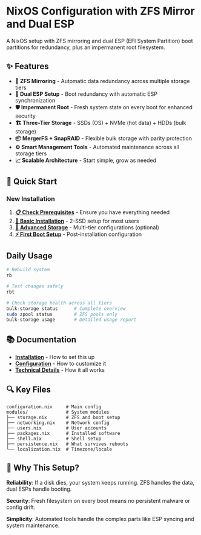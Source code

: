 # NixOS Configuration with ZFS Mirror and Dual ESP

A NixOS setup with ZFS mirroring and dual ESP (EFI System Partition) boot partitions for redundancy, plus an impermanent root filesystem.

## ✨ Features

- **🔄 ZFS Mirroring** - Automatic data redundancy across multiple storage tiers
- **🚀 Dual ESP Setup** - Boot redundancy with automatic ESP synchronization
- **🛡️ Impermanent Root** - Fresh system state on every boot for enhanced security
- **🏗️ Three-Tier Storage** - SSDs (OS) + NVMe (hot data) + HDDs (bulk storage)
- **📦 MergerFS + SnapRAID** - Flexible bulk storage with parity protection
- **⚙️ Smart Management Tools** - Automated maintenance across all storage tiers
- **📈 Scalable Architecture** - Start simple, grow as needed

## 🚀 Quick Start

### New Installation
1. **[📋 Check Prerequisites](docs/installation/prerequisites.md)** - Ensure you have everything needed
2. **[📖 Basic Installation](docs/installation/step-by-step.md)** - 2-SSD setup for most users
3. **[🚀 Advanced Storage](docs/installation/storage.md)** - Multi-tier configurations (optional)
4. **[⚡ First Boot Setup](docs/installation/first-boot.md)** - Post-installation configuration

## Daily Usage

```bash
# Rebuild system
rb

# Test changes safely
rbt

# Check storage health across all tiers
bulk-storage status      # Complete overview
sudo zpool status        # ZFS pools only
bulk-storage usage       # Detailed usage report
```

## 📚 Documentation

- **[Installation](docs/installation/)** - How to set this up
- **[Configuration](docs/configuration/)** - How to customize it
- **[Technical Details](docs/technical/)** - How it all works

## 🔍 Key Files

```
configuration.nix     # Main config
modules/              # System modules
├── storage.nix       # ZFS and boot setup
├── networking.nix    # Network config
├── users.nix         # User accounts
├── packages.nix      # Installed software
├── shell.nix         # Shell setup
├── persistence.nix   # What survives reboots
└── localization.nix  # Timezone/locale
```

## 🤔 Why This Setup?

**Reliability**: If a disk dies, your system keeps running. ZFS handles the data, dual ESPs handle booting.

**Security**: Fresh filesystem on every boot means no persistent malware or config drift.

**Simplicity**: Automated tools handle the complex parts like ESP syncing and system maintenance.

